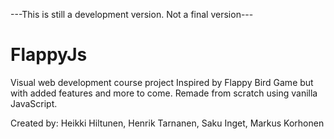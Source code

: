 ---This is still a development version. Not a final version---
# FlappyJs
Visual web development course project
Inspired by Flappy Bird Game but with added features and more to come. Remade from scratch using vanilla JavaScript.

Created by: Heikki Hiltunen, Henrik Tarnanen, Saku Inget, Markus Korhonen
